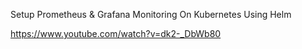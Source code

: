 Setup Prometheus & Grafana Monitoring On Kubernetes Using Helm

https://www.youtube.com/watch?v=dk2-_DbWb80

